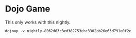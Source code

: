 # Dojo Game

This only works with this nightly.

```
dojoup -v nightly-8062d63c3ed382753ebc3302bb26e63d791e0f2e
```

